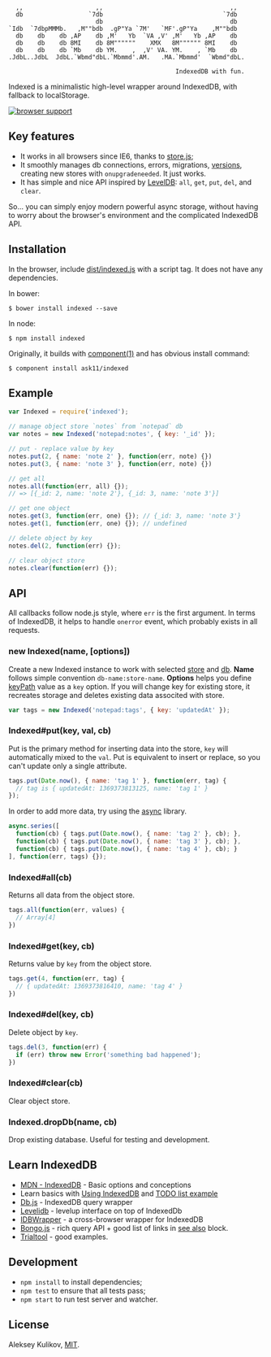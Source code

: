 ```

  ,,                    ,,                                   ,,
  db                  `7db                                 `7db
                        db                                   db
`Idb  `7dbpMMMb.   ,M""bdb  .gP"Ya `7M'   `MF'.gP"Ya    ,M""bdb
  db    db    db ,AP    db ,M'   Yb  `VA ,V' ,M'   Yb ,AP    db
  db    db    db 8MI    db 8M""""""    XMX   8M"""""" 8MI    db
  db    db    db `Mb    db YM.    ,  ,V' VA. YM.    , `Mb    db
.JdbL..JdbL  JdbL.`Wbmd"dbL.`Mbmmd'.AM.   .MA.`Mbmmd'  `Wbmd"dbL.

                                              IndexedDB with fun.
```

  Indexed is a minimalistic high-level wrapper around IndexedDB, with fallback to localStorage.

  [![browser support](https://ci.testling.com/ask11/indexed.png)](https://ci.testling.com/ask11/indexed)

## Key features

  * It works in all browsers since IE6, thanks to [store.js](https://github.com/marcuswestin/store.js);
  * It smoothly manages db connections, errors, migrations, [versions](https://developer.mozilla.org/en-US/docs/IndexedDB/Basic_Concepts_Behind_IndexedDB#gloss_version), creating new stores with `onupgradeneeded`. It just works.
  * It has simple and nice API inspired by [LevelDB](https://code.google.com/p/leveldb/): `all`, `get`, `put`, `del`, and `clear`.

So... you can simply enjoy modern powerful async storage, without having to worry about the browser's environment and the complicated IndexedDB API.

## Installation

  In the browser, include [dist/indexed.js](https://raw.github.com/ask11/indexed/master/dist/indexed.js) with a script tag. It does not have any dependencies.

  In bower:

    $ bower install indexed --save

  In node:

    $ npm install indexed

  Originally, it builds with [component(1)](http://component.io/) and has obvious install command:

    $ component install ask11/indexed

## Example

```js
var Indexed = require('indexed');

// manage object store `notes` from `notepad` db
var notes = new Indexed('notepad:notes', { key: '_id' });

// put - replace value by key
notes.put(2, { name: 'note 2' }, function(err, note) {})
notes.put(3, { name: 'note 3' }, function(err, note) {})

// get all
notes.all(function(err, all) {});
// => [{_id: 2, name: 'note 2'}, {_id: 3, name: 'note 3'}]

// get one object
notes.get(3, function(err, one) {}); // {_id: 3, name: 'note 3'}
notes.get(1, function(err, one) {}); // undefined

// delete object by key
notes.del(2, function(err) {});

// clear object store
notes.clear(function(err) {});
```

## API

  All callbacks follow node.js style, where `err` is the first argument. In terms of IndexedDB, it helps to handle `onerror` event, which probably exists in all requests.

### new Indexed(name, [options])

  Create a new Indexed instance to work with selected [store](https://developer.mozilla.org/en-US/docs/IndexedDB/IDBObjectStore) and [db](https://developer.mozilla.org/en-US/docs/IndexedDB/IDBDatabase). **Name** follows simple convention `db-name:store-name`.
  **Options** helps you define [keyPath](https://developer.mozilla.org/en-US/docs/IndexedDB/Basic_Concepts_Behind_IndexedDB#gloss_keypath) value as a `key` option. If you will change key for existing store, it recreates storage and deletes existing data associted with store.

```js
var tags = new Indexed('notepad:tags', { key: 'updatedAt' });
```

### Indexed#put(key, val, cb)

  Put is the primary method for inserting data into the store, `key` will automatically mixed to the `val`. Put is equivalent to insert or replace, so you can't update only a single attribute.

```js
tags.put(Date.now(), { name: 'tag 1' }, function(err, tag) {
  // tag is { updatedAt: 1369373813125, name: 'tag 1' }
});
```

  In order to add more data, try using the [async](https://github.com/caolan/async) library.

```js
async.series([
  function(cb) { tags.put(Date.now(), { name: 'tag 2' }, cb); },
  function(cb) { tags.put(Date.now(), { name: 'tag 3' }, cb); },
  function(cb) { tags.put(Date.now(), { name: 'tag 4' }, cb); }
], function(err, tags) {});
```

### Indexed#all(cb)

  Returns all data from the object store.

```js
tags.all(function(err, values) {
  // Array[4]
})
```

### Indexed#get(key, cb)

  Returns value by `key` from the object store.

```js
tags.get(4, function(err, tag) {
  // { updatedAt: 1369373816410, name: 'tag 4' }
})
```

### Indexed#del(key, cb)

  Delete object by `key`.

```js
tags.del(3, function(err) {
  if (err) throw new Error('something bad happened');
})
```

### Indexed#clear(cb)

  Clear object store.

### Indexed.dropDb(name, cb)

  Drop existing database. Useful for testing and development.

## Learn IndexedDB

  - [MDN - IndexedDB](https://developer.mozilla.org/en-US/docs/IndexedDB/Basic_Concepts_Behind_IndexedDB) - Basic options and conceptions
  - Learn basics with [Using IndexedDB](https://developer.mozilla.org/en-US/docs/IndexedDB/Using_IndexedDB) and [TODO list example](http://www.html5rocks.com/en/tutorials/indexeddb/todo/)
  - [Db.js](https://github.com/aaronpowell/db.js) - IndexedDB query wrapper
  - [Levelidb](https://github.com/Raynos/levelidb) - levelup interface on top of IndexedDb
  - [IDBWrapper](https://github.com/jensarps/IDBWrapper) - a cross-browser wrapper for IndexedDB
  - [Bongo.js](https://github.com/aaronshaf/bongo.js) - rich query API + good list of links in [see also](https://github.com/aaronshaf/bongo.js#see-also) block.
  - [Trialtool](http://nparashuram.com/trialtool/index.html#example=/IndexedDB/trialtool/webkitIndexedDB.html&selected=#prereq&) - good examples.

## Development

  - `npm install` to install dependencies;
  - `npm test` to ensure that all tests pass;
  - `npm start` to run test server and watcher.

## License

  Aleksey Kulikov, [MIT](http://ask11.mit-license.org/).

